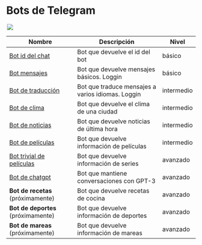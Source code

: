 # Bots de Telegram

<div style="display:block; margin-left:auto; margin-right:auto; max-width:500px;">

![](https://www.pngmart.com/files/15/Baby-Bender-PNG.png)

</div>

| Nombre                                                | Descripción                                       | Nivel      |
| ----------------------------------------------------- | ------------------------------------------------- | ---------- |
| [Bot id del chat](./01_id_bot/)                       | Bot que devuelve el id del bot                    | básico     |
| [Bot mensajes](./02_pruebas_bot/)                     | Bot que devuelve mensajes básicos. Loggin         | básico     |
| [Bot de traducción](./03_translator_bot/)             | Bot que traduce mensajes a varios idiomas. Loggin | intermedio |
| [Bot de clima](./04_clima_bot/)                       | Bot que devuelve el clima de una ciudad           | intermedio |
| [Bot de noticias](./05_rss_bot/)                      | Bot que devuelve noticias de última hora          | intermedio |
| [Bot de películas](./06_movie_bot/)                   | Bot que devuelve información de películas         | intermedio |
| [Bot trivial de películas](./07_movie2_bot/README.md) | Bot que devuelve información de series            | avanzado   |
| [Bot de chatgpt](./08_chatgpt_bot/)                   | Bot que mantiene conversaciones con GPT-3         | avanzado   |
| **Bot de recetas** (próximamente)                     | Bot que devuelve recetas de cocina                | avanzado   |
| **Bot de deportes** (próximamente)                    | Bot que devuelve información de deportes          | avanzado   |
| **Bot de mareas** (próximamente)                      | Bot que devuelve información de mareas            | avanzado   |
